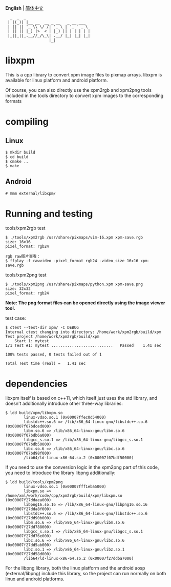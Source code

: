 **English** | [简体中文](./README_zh.md)

```
  _  _  _                            
 | |(_)| |__ __  __ _ __   _ __ ___  
 | || || '_ \\ \/ /| '_ \ | '_ ` _ \ 
 | || || |_) |>  < | |_) || | | | | |
 |_||_||_.__//_/\_\| .__/ |_| |_| |_|
                   |_|               
```
# libxpm
This is a cpp library to convert xpm image files to pixmap arrays. libxpm is available for linux platform and android platform.

Of course, you can also directly use the xpm2rgb and xpm2png tools included in the tools directory to convert xpm images to the corresponding formats

# compiling
## Linux
```
$ mkdir build
$ cd build
$ cmake ..
$ make
```

## Android
```
# mmm external/libxpm/
```

# Running and testing
tools/xpm2rgb test
```
$ ./tools/xpm2rgb /usr/share/pixmaps/vim-16.xpm xpm-save.rgb
size: 16x16
pixel_format: rgb24

rgb raw图片查看：
$ ffplay -f rawvideo -pixel_format rgb24 -video_size 16x16 xpm-save.rgb
```

tools/xpm2png test
```
$ ./tools/xpm2png /usr/share/pixmaps/python.xpm xpm-save.png
size: 32x32
pixel_format: rgb24
```
**Note: The png format files can be opened directly using the image viewer tool.**

test case:
```
$ ctest --test-dir xpm/ -C DEBUG
Internal ctest changing into directory: /home/work/xpm2rgb/build/xpm
Test project /home/work/xpm2rgb/build/xpm
    Start 1: mytest
1/1 Test #1: mytest ...........................   Passed    1.41 sec

100% tests passed, 0 tests failed out of 1

Total Test time (real) =   1.41 sec
```

# dependencies
libxpm itself is based on c++11, which itself just uses the std library, and doesn't additionally introduce other three-way libraries:
```
$ ldd build/xpm/libxpm.so 
        linux-vdso.so.1 (0x00007ffec0d54000)
        libstdc++.so.6 => /lib/x86_64-linux-gnu/libstdc++.so.6 (0x00007f07bdced000)
        libm.so.6 => /lib/x86_64-linux-gnu/libm.so.6 (0x00007f07bdb6a000)
        libgcc_s.so.1 => /lib/x86_64-linux-gnu/libgcc_s.so.1 (0x00007f07bdb50000)
        libc.so.6 => /lib/x86_64-linux-gnu/libc.so.6 (0x00007f07bd98f000)
        /lib64/ld-linux-x86-64.so.2 (0x00007f07bdf50000)
```
If you need to use the conversion logic in the xpm2png part of this code, you need to introduce the library libpng additionally:
```
$ ldd build/tools/xpm2png 
        linux-vdso.so.1 (0x00007fff1eba5000)
        libxpm.so => /home/xml/work/code/cpp/xpm2rgb/build/xpm/libxpm.so (0x00007f27ddaea000)
        libpng16.so.16 => /lib/x86_64-linux-gnu/libpng16.so.16 (0x00007f27dda8f000)
        libstdc++.so.6 => /lib/x86_64-linux-gnu/libstdc++.so.6 (0x00007f27dd90b000)
        libm.so.6 => /lib/x86_64-linux-gnu/libm.so.6 (0x00007f27dd788000)
        libgcc_s.so.1 => /lib/x86_64-linux-gnu/libgcc_s.so.1 (0x00007f27dd76e000)
        libc.so.6 => /lib/x86_64-linux-gnu/libc.so.6 (0x00007f27dd5ab000)
        libz.so.1 => /lib/x86_64-linux-gnu/libz.so.1 (0x00007f27dd58d000)
        /lib64/ld-linux-x86-64.so.2 (0x00007f27ddba7000)
```
For the libpng library, both the linux platform and the android aosp (external/libpng) include this library, so the project can run normally on both linux and android platforms.